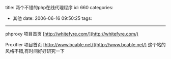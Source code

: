 title: 两个不错的php在线代理程序
id: 660
categories:
  - 其他
date: 2006-06-16 09:50:25
tags:
---

phproxy
项目首页
[http://whitefyre.com/](http://whitefyre.com/)

Proxifier
项目首页
[http://www.bcable.net/](http://www.bcable.net/)
这个站的风格不错,有时间好好研究一下